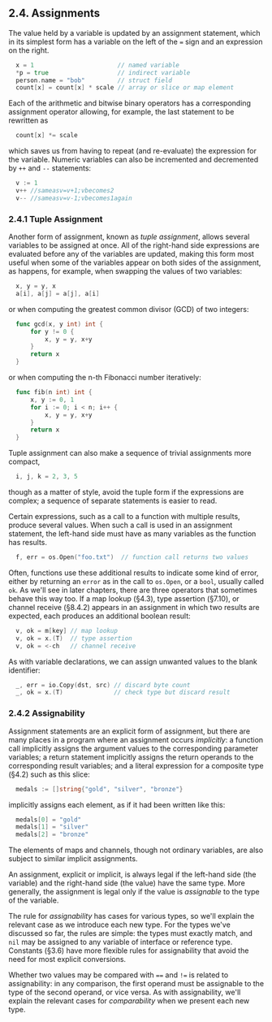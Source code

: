 ## 2.4. Assignments

The value held by a variable is updated by an assignment statement, which in its simplest form has a variable on the left of the `=` sign and an expression on the right.  
```go
  x = 1                       // named variable
  *p = true                   // indirect variable
  person.name = "bob"         // struct field
  count[x] = count[x] * scale // array or slice or map element
```
Each of the arithmetic and bitwise binary operators has a corresponding assignment operator allowing, for example, the last statement to be rewritten as
```go
  count[x] *= scale
```
which saves us from having to repeat (and re-evaluate) the expression for the variable. Numeric variables can also be incremented and decremented by `++` and `--` statements:
```go
  v := 1
  v++ //sameasv=v+1;vbecomes2
  v-- //sameasv=v-1;vbecomes1again
```


### 2.4.1 Tuple Assignment
Another form of assignment, known as *tuple assignment*, allows several variables to be assigned at once. All of the right-hand side expressions are evaluated before any of the variables are updated, making this form most useful when some of the variables appear on both sides of the assignment, as happens, for example, when swapping the values of two variables:
```go
  x, y = y, x
  a[i], a[j] = a[j], a[i]
```
or when computing the greatest common divisor (GCD) of two integers:
```go
  func gcd(x, y int) int {
      for y != 0 {
          x, y = y, x+y
      }
      return x
  }
```
or when computing the n-th Fibonacci number iteratively:
```go
  func fib(n int) int {
      x, y := 0, 1
      for i := 0; i < n; i++ {
          x, y = y, x+y
      }
      return x
  }
```
Tuple assignment can also make a sequence of trivial assignments more compact,
```go
  i, j, k = 2, 3, 5
```
though as a matter of style, avoid the tuple form if the expressions are complex; a sequence of separate statements is easier to read.  

Certain expressions, such as a call to a function with multiple results, produce several values. When such a call is used in an assignment statement, the left-hand side must have as many variables as the function has results.
```go
  f, err = os.Open("foo.txt")  // function call returns two values
```

Often, functions use these additional results to indicate some kind of error, either by returning an `error` as in the call to `os.Open`, or a `bool`, usually called `ok`. As we'll see in later chapters, there are three operators that sometimes behave this way too. If a map lookup (§4.3), type assertion (§7.10), or channel receive (§8.4.2) appears in an assignment in which two results are expected, each produces an additional boolean result:
```go
  v, ok = m[key] // map lookup
  v, ok = x.(T)  // type assertion
  v, ok = <-ch   // channel receive
```
As with variable declarations, we can assign unwanted values to the blank identifier:
```go
  _, err = io.Copy(dst, src) // discard byte count
  _, ok = x.(T)              // check type but discard result
```

### 2.4.2 Assignability

Assignment statements are an explicit form of assignment, but there are many places in a program where an assignment occurs *implicitly*: a function call implicitly assigns the argument values to the corresponding parameter variables; a return statement implicitly assigns the return operands to the corresponding result variables; and a literal expression for a composite type (§4.2) such as this slice:
```go
  medals := []string{"gold", "silver", "bronze"}
```
implicitly assigns each element, as if it had been written like this:
```go
  medals[0] = "gold"
  medals[1] = "silver"
  medals[2] = "bronze"
```
The elements of maps and channels, though not ordinary variables, are also subject to similar implicit assignments.  

An assignment, explicit or implicit, is always legal if the left-hand side (the variable) and the right-hand side (the value) have the same type. More generally, the assignment is legal only if the value is *assignable* to the type of the variable.  

The rule for *assignability* has cases for various types, so we'll explain the relevant case as we introduce each new type. For the types we've discussed so far, the rules are simple: the types must exactly match, and `nil` may be assigned to any variable of interface or reference type. Constants (§3.6) have more flexible rules for assignability that avoid the need for most explicit conversions.

Whether two values may be compared with `==` and `!=` is related to assignability: in any comparison, the first operand must be assignable to the type of the second operand, or vice versa. As with assignability, we'll explain the relevant cases for *comparability* when we present each new type.
